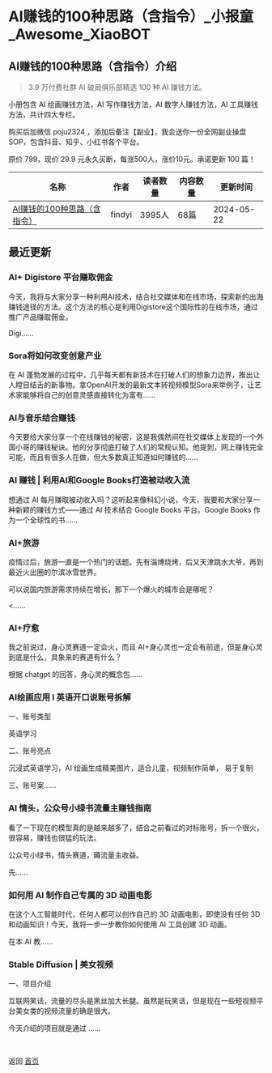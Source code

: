 # AI赚钱的100种思路（含指令）_小报童_Awesome_XiaoBOT

## AI赚钱的100种思路（含指令）介绍
> 3.9 万付费社群 AI 破局俱乐部精选 100 种 AI 赚钱方法。    
    
小册包含 AI 绘画赚钱方法，AI 写作赚钱方法，AI 数字人赚钱方法，AI 工具赚钱方法，共计四大专栏。    
    
购买后加微信 poju2324 ，添加后备注【副业】，我会送你一份全网副业操盘SOP，包含抖音、知乎、小红书各个平台。    
    
原价 799，现价 29.9 元永久买断，每涨500人，涨价10元。承诺更新 100 篇！  
  


|名称|作者|读者数量|内容数量|更新时间|
|---|---|---|---|---|
|[AI赚钱的100种思路（含指令）](https://xiaobot.net/p/321456?refer=0b133df9-27dc-423b-8101-639049001c13)|findyi|3995人|68篇|2024-05-22|

## 最近更新
### AI+ Digistore 平台赚取佣金

今天，我将与大家分享一种利用AI技术，结合社交媒体和在线市场，探索新的出海赚钱途径的方法。这个方法的核心是利用Digistore这个国际性的在线市场，通过推广产品赚取佣金。

Digi......

### Sora将如何改变创意产业

在 AI
蓬勃发展的过程中，几乎每天都有新技术在打破人们的想象力边界，推出让人瞠目结舌的新事物。拿OpenAI开发的最新文本转视频模型Sora来举例子，让艺术家能够将自己的创意灵感直接转化为富有......

### AI与音乐结合赚钱

今天要给大家分享一个在线赚钱的秘密，这是我偶然间在社交媒体上发现的一个外国小哥的赚钱秘诀。他的分享彻底打破了人们的常规认知。他提到，网上赚钱完全可能，而且有很多人在做，但大多数真正知道如何赚钱的......

### AI 赚钱 | 利用AI和Google Books打造被动收入流

想通过 AI 每月赚取被动收入吗？这听起来像科幻小说，今天，我要和大家分享一种新颖的赚钱方式——通过 AI 技术结合 Google Books
平台。Google Books 作为一个全球性的书......

### AI+旅游

疫情过后，旅游一直是一个热门的话题。先有淄博烧烤，后又天津跳水大爷，再到最近火出圈的尔滨冰雪世界。

可以说国内旅游需求持续在增长，那下一个爆火的城市会是哪呢？

<......

### AI+疗愈

我之前说过，身心灵赛道一定会火，而且 AI+身心灵也一定会有前途，但是身心灵到底是什么，具象来的赛道有什么？

根据 chatgpt 的回答，身心灵的概念包......

### AI绘画应用 I 英语开口说账号拆解

一、账号类型

英语学习

二、账号亮点

沉浸式英语学习，AI 绘画生成精美图片，适合儿童，视频制作简单， 易于复制

三、账号案......

### AI 情头，公众号小绿书流量主赚钱指南

看了一下现在的模型真的是越来越多了，结合之前看过的对标账号，拆一个很火，很容易，赚钱也很猛的玩法。

公众号小绿书，情头赛道，薅流量主收益。

先......

### 如何用 AI 制作自己专属的 3D 动画电影

在这个人工智能时代，任何人都可以创作自己的 3D 动画电影，即使没有任何 3D 和动画知识！今天，我将一步一步教你如何使用 AI 工具创建 3D 动画。

在本 AI 教......

### Stable Diffusion | 美女视频

一、项目介绍

互联网笑话，流量的尽头是黑丝加大长腿。虽然是玩笑话，但是现在一些短视频平台美女类的视频流量的确是很大。

今天介绍的项目就是通过 ......


<a href="https://github.com/Reno9527/awesome-xiaobot" style="color: white; text-decoration: none;">awesome-xiaobot</a>

返回 [首页](../README.md)
